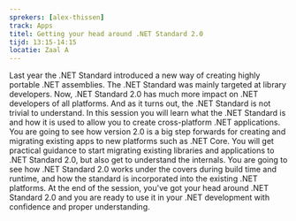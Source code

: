 ```yaml
---
sprekers: [alex-thissen]
track: Apps
titel: Getting your head around .NET Standard 2.0
tijd: 13:15-14:15
locatie: Zaal A
---
```

Last year the .NET Standard introduced a new way of creating highly portable .NET
assemblies. The .NET Standard was mainly targeted at library developers. Now, .NET
Standard 2.0 has much more impact on .NET developers of all platforms. And as it
turns out, the .NET Standard is not trivial to understand. In this session you will
learn what the .NET Standard is and how it is used to allow you to create
cross-platform .NET applications. You are going to see how version 2.0 is a big step
forwards for creating and migrating existing apps to new platforms such as .NET
Core. You will get practical guidance to start migrating existing libraries and
applications to .NET Standard 2.0, but also get to understand the internals. You are
going to see how .NET Standard 2.0 works under the covers during build time and
runtime, and how the standard is incorporated into the existing .NET platforms. At
the end of the session, you've got your head around .NET Standard 2.0 and you are
ready to use it in your .NET development with confidence and proper understanding.
